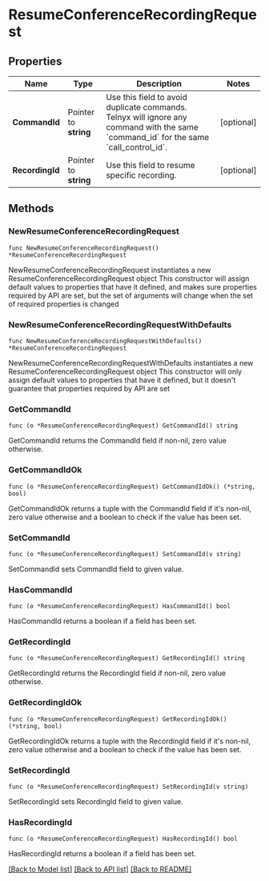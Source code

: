 # ResumeConferenceRecordingRequest

## Properties

Name | Type | Description | Notes
------------ | ------------- | ------------- | -------------
**CommandId** | Pointer to **string** | Use this field to avoid duplicate commands. Telnyx will ignore any command with the same &#x60;command_id&#x60; for the same &#x60;call_control_id&#x60;. | [optional] 
**RecordingId** | Pointer to **string** | Use this field to resume specific recording. | [optional] 

## Methods

### NewResumeConferenceRecordingRequest

`func NewResumeConferenceRecordingRequest() *ResumeConferenceRecordingRequest`

NewResumeConferenceRecordingRequest instantiates a new ResumeConferenceRecordingRequest object
This constructor will assign default values to properties that have it defined,
and makes sure properties required by API are set, but the set of arguments
will change when the set of required properties is changed

### NewResumeConferenceRecordingRequestWithDefaults

`func NewResumeConferenceRecordingRequestWithDefaults() *ResumeConferenceRecordingRequest`

NewResumeConferenceRecordingRequestWithDefaults instantiates a new ResumeConferenceRecordingRequest object
This constructor will only assign default values to properties that have it defined,
but it doesn't guarantee that properties required by API are set

### GetCommandId

`func (o *ResumeConferenceRecordingRequest) GetCommandId() string`

GetCommandId returns the CommandId field if non-nil, zero value otherwise.

### GetCommandIdOk

`func (o *ResumeConferenceRecordingRequest) GetCommandIdOk() (*string, bool)`

GetCommandIdOk returns a tuple with the CommandId field if it's non-nil, zero value otherwise
and a boolean to check if the value has been set.

### SetCommandId

`func (o *ResumeConferenceRecordingRequest) SetCommandId(v string)`

SetCommandId sets CommandId field to given value.

### HasCommandId

`func (o *ResumeConferenceRecordingRequest) HasCommandId() bool`

HasCommandId returns a boolean if a field has been set.

### GetRecordingId

`func (o *ResumeConferenceRecordingRequest) GetRecordingId() string`

GetRecordingId returns the RecordingId field if non-nil, zero value otherwise.

### GetRecordingIdOk

`func (o *ResumeConferenceRecordingRequest) GetRecordingIdOk() (*string, bool)`

GetRecordingIdOk returns a tuple with the RecordingId field if it's non-nil, zero value otherwise
and a boolean to check if the value has been set.

### SetRecordingId

`func (o *ResumeConferenceRecordingRequest) SetRecordingId(v string)`

SetRecordingId sets RecordingId field to given value.

### HasRecordingId

`func (o *ResumeConferenceRecordingRequest) HasRecordingId() bool`

HasRecordingId returns a boolean if a field has been set.


[[Back to Model list]](../README.md#documentation-for-models) [[Back to API list]](../README.md#documentation-for-api-endpoints) [[Back to README]](../README.md)


